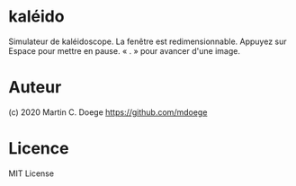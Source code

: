 # kaléido
Simulateur de kaléidoscope.
La fenêtre est redimensionnable.
Appuyez sur Espace pour mettre en pause.
« . » pour avancer d'une image.

# Auteur
(c) 2020 Martin C. Doege
https://github.com/mdoege

# Licence
MIT License